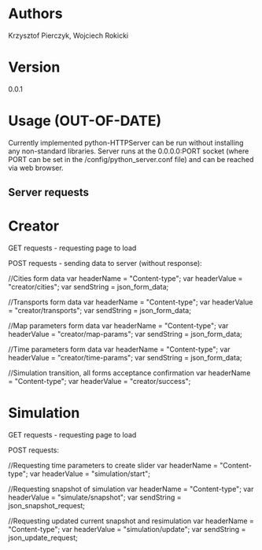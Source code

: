 # Authors
Krzysztof Pierczyk, Wojciech Rokicki

# Version
0.0.1

# Usage (OUT-OF-DATE)
Currently implemented python-HTTPServer can be run without
installing any non-standard libraries. Server runs at the
0.0.0.0:PORT socket (where PORT can be set in the 
/config/python_server.conf file) and can be reached via
web browser.

## Server requests

# Creator

GET requests - requesting page to load

POST requests - sending data to server (without response):

//Cities form data
var headerName = "Content-type";
var headerValue = "creator/cities";
var sendString = json_form_data;

//Transports form data
var headerName = "Content-type";
var headerValue = "creator/transports";
var sendString = json_form_data;

//Map parameters form data
var headerName = "Content-type";
var headerValue = "creator/map-params";
var sendString = json_form_data;

//Time parameters form data
var headerName = "Content-type";
var headerValue = "creator/time-params";
var sendString = json_form_data;

//Simulation transition, all forms acceptance confirmation
var headerName = "Content-type";
var headerValue = "creator/success";

# Simulation

GET requests - requesting page to load

POST requests:

//Requesting time parameters to create slider
var headerName = "Content-type";
var headerValue = "simulation/start";

//Requesting snapshot of simulation
var headerName = "Content-type";
var headerValue = "simulate/snapshot";
var sendString = json_snapshot_request;

//Requesting updated current snapshot and resimulation
var headerName = "Content-type";
var headerValue = "simulation/update";
var sendString = json_update_request;